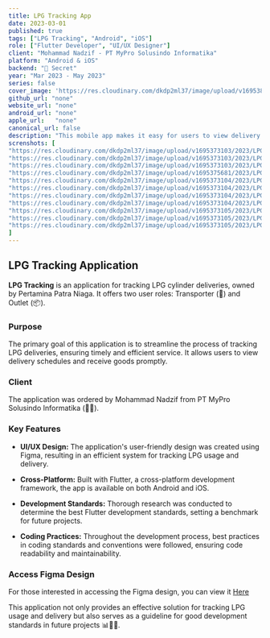 ```yaml
---
title: LPG Tracking App 
date: 2023-03-01
published: true
tags: ["LPG Tracking", "Android", "iOS"]
role: ["Flutter Developer", "UI/UX Designer"]
client: "Mohammad Nadzif - PT MyPro Solusindo Informatika"
platform: "Android & iOS" 
backend: "🔐 Secret"
year: "Mar 2023 - May 2023"
series: false
cover_image: 'https://res.cloudinary.com/dkdp2ml37/image/upload/v1695386784/2023/LPG%20Tracking%20Pertamina/featured_image_uqvhlk.png'
github_url: "none"
website_url: "none"
android_url: "none"
apple_url:   "none"
canonical_url: false
description: "This mobile app makes it easy for users to view delivery schedules and receive goods, ensuring timely and efficient delivery."
screnshots: [
"https://res.cloudinary.com/dkdp2ml37/image/upload/v1695373103/2023/LPG%20Tracking%20Pertamina/2_nsfefz.png", 
"https://res.cloudinary.com/dkdp2ml37/image/upload/v1695373103/2023/LPG%20Tracking%20Pertamina/1_sj8stc.png", 
"https://res.cloudinary.com/dkdp2ml37/image/upload/v1695373103/2023/LPG%20Tracking%20Pertamina/3_ituvdx.png", 
"https://res.cloudinary.com/dkdp2ml37/image/upload/v1695375681/2023/LPG%20Tracking%20Pertamina/11_cfglse.png", 
"https://res.cloudinary.com/dkdp2ml37/image/upload/v1695373104/2023/LPG%20Tracking%20Pertamina/4_fbg56h.png", 
"https://res.cloudinary.com/dkdp2ml37/image/upload/v1695373104/2023/LPG%20Tracking%20Pertamina/5_ul31ml.png", 
"https://res.cloudinary.com/dkdp2ml37/image/upload/v1695373104/2023/LPG%20Tracking%20Pertamina/6_zfr1ez.png", 
"https://res.cloudinary.com/dkdp2ml37/image/upload/v1695373104/2023/LPG%20Tracking%20Pertamina/7_m2nonq.png", 
"https://res.cloudinary.com/dkdp2ml37/image/upload/v1695373105/2023/LPG%20Tracking%20Pertamina/8_c8zgc7.png", 
"https://res.cloudinary.com/dkdp2ml37/image/upload/v1695373105/2023/LPG%20Tracking%20Pertamina/9_fbvqfd.png",
"https://res.cloudinary.com/dkdp2ml37/image/upload/v1695373105/2023/LPG%20Tracking%20Pertamina/10_xclqga.png"
]
---
```

## LPG Tracking Application

**LPG Tracking** is an application for tracking LPG cylinder deliveries, owned by Pertamina Patra Niaga. It offers two user roles: Transporter (🚚) and Outlet (📦).

### Purpose

The primary goal of this application is to streamline the process of tracking LPG deliveries, ensuring timely and efficient service. It allows users to view delivery schedules and receive goods promptly.

### Client
The application was ordered by Mohammad Nadzif from PT MyPro Solusindo Informatika (👨‍💼).

### Key Features
- **UI/UX Design:** The application's user-friendly design was created using Figma, resulting in an efficient system for tracking LPG usage and delivery.

- **Cross-Platform:** Built with Flutter, a cross-platform development framework, the app is available on both Android and iOS.

- **Development Standards:** Thorough research was conducted to determine the best Flutter development standards, setting a benchmark for future projects.

- **Coding Practices:** Throughout the development process, best practices in coding standards and conventions were followed, ensuring code readability and maintainability.

### Access Figma Design
For those interested in accessing the Figma design, you can view it [Here](https://www.figma.com/file/rOYG7HsEuNC39iymeG0EY4/LPG-TRACKING-Mobile?type=design&node-id=24%3A2&mode=design) 

This application not only provides an effective solution for tracking LPG usage and delivery but also serves as a guideline for good development standards in future projects 📊👨‍💻.


